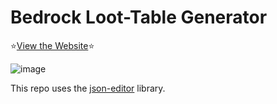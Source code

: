 # Bedrock Loot-Table Generator

⭐[View the Website](http://45.33.198.89:8000/)⭐

![image](https://user-images.githubusercontent.com/18729296/141279899-32898eaf-5db3-4621-aabc-4678e51649ea.png)

This repo uses the [json-editor](https://github.com/json-editor/json-editor) library.

